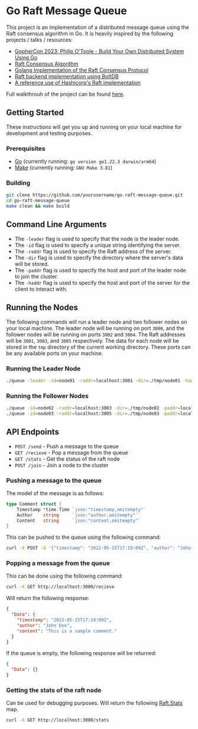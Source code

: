 # Go Raft Message Queue

This project is an implementation of a distributed message queue using the Raft consensus algorithm in Go. It is heavily inspired by the following projects / talks / resources:

- [GopherCon 2023: Philip O'Toole - Build Your Own Distributed System Using Go](https://youtu.be/8XbxQ1Epi5w?si=pwj8mIM4gzpvvyTZ)
- [Raft Consensus Algorithm](https://raft.github.io/)
- [Golang Implementation of the Raft Consensus Protocol](https://github.com/hashicorp/raft)
- [Raft backend implementation using BoltDB](https://github.com/hashicorp/raft-boltdb)
- [A reference use of Hashicorp's Raft implementation](https://github.com/otoolep/hraftd)

Full walkthrouh of the project can be found [here](https://kavinaravind.com/articles/implementing-a-distributed-message-queue-in-go).

## Getting Started

These instructions will get you up and running on your local machine for development and testing purposes.

### Prerequisites

- [Go](https://go.dev/) (currently running: `go version go1.22.3 darwin/arm64`)
- [Make](https://www.gnu.org/software/make/) (currently running: `GNU Make 3.81`)

### Building

```sh
git clone https://github.com/yourusername/go-raft-message-queue.git
cd go-raft-message-queue
make clean && make build
```

## Command Line Arguments

- The `-leader` flag is used to specify that the node is the leader node.
- The `-id` flag is used to specify a unique string identifying the server.
- The `-raddr` flag is used to specify the Raft address of the server.
- The `-dir` flag is used to specify the directory where the server's data will be stored.
- The `-paddr` flag is used to specify the host and port of the leader node to join the cluster.
- The `-haddr` flag is used to specify the host and port of the server for the client to interact with.

## Running the Nodes

The following commands will run a leader node and two follower nodes on your local machine. The leader node will be running on port `3000`, and the follower nodes will be running on ports `3002` and `3004`. The Raft addresses will be `3001`, `3003`, and `3005` respectively. The data for each node will be stored in the `tmp` directory of the current working directory. These ports can be any available ports on your machine.

### Running the Leader Node

```sh
./queue -leader -id=node01 -raddr=localhost:3001 -dir=./tmp/node01 -haddr=localhost:3000
```

### Running the Follower Nodes

```sh
./queue -id=node02 -raddr=localhost:3003 -dir=./tmp/node02 -paddr=localhost:3000 -haddr=localhost:3002
./queue -id=node03 -raddr=localhost:3005 -dir=./tmp/node03 -paddr=localhost:3000 -haddr=localhost:3004
```

## API Endpoints

- `POST /send` - Push a message to the queue
- `GET /recieve` - Pop a message from the queue
- `GET /stats` - Get the status of the raft node
- `POST /join` - Join a node to the cluster

### Pushing a message to the queue

The model of the message is as follows:

```go
type Comment struct {
	Timestamp *time.Time `json:"timestamp,omitempty"`
	Author    string     `json:"author,omitempty"`
	Content   string     `json:"content,omitempty"`
}
```

This can be pushed to the queue using the following command:

```sh
curl -X POST -d '{"timestamp": "2022-05-15T17:19:09Z", "author": "John Doe", "content": "This is a sample comment."}' http://localhost:3000/send
```

### Popping a message from the queue

This can be done using the following command:

```sh
curl -X GET http://localhost:3000/recieve
```

Will return the following response:

```json
{
  "Data": {
    "timestamp": "2022-05-15T17:19:09Z",
    "author": "John Doe",
    "content": "This is a sample comment."
  }
}
```

If the queue is empty, the following response will be returned:

```json
{
  "Data": {}
}
```

### Getting the stats of the raft node

Can be used for debugging purposes. Will return the following [Raft.Stats](https://pkg.go.dev/github.com/hashicorp/raft#Raft.Stats) map.

```sh
curl -X GET http://localhost:3000/stats
```
